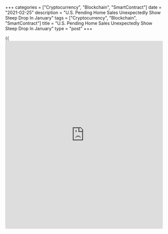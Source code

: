 +++
categories = ["Cryptocurrency", "Blockchain", "SmartContract"]
date = "2021-02-25"
description = "U.S. Pending Home Sales Unexpectedly Show Steep Drop In January"
tags = ["Cryptocurrency", "Blockchain", "SmartContract"]
title = "U.S. Pending Home Sales Unexpectedly Show Steep Drop In January"
type = "post"
+++

{{<iframe id="large-banner" src="https://www.bounty.group/#slide=27.0" width="100%" height="600" scrolling="no" style="border: 0px solid rgb(216, 221, 230); border-radius: 3px;">}}

With inventory constraints continuing to hold back prospective buyers,
the National Association of Realtors released a report on Thursday
showing a steep drop in U.S. pending home sales in the month of January.

NAR said its pending home sales index tumbled by 2.8 percent to 122.8 in
January after rising by 0.5 percent to an upwardly revised 126.4 in
December.

Economists had expected pending home sales to come in unchanged compared
to the 0.3 percent dip originally reported for the previous month.

A pending home sale is one in which a contract was signed but not yet
closed. Normally, it takes four to six weeks to close a contracted sale.

"Pending home sales fell in January because there are simply not enough
homes to match the demand on the market," said Lawrence Yun, NAR's chief
economist. "That said, there has been an increase in permits and
requests to build new homes."

Yun said eight straight monthly increases in permits for single-family
homes is a good sign the supply and demand imbalance in the residential
real estate market could be easing, as soon as mid-2021.

"There will also be a natural seasonal upswing in inventory in spring
and summer after few new listings during the winter months," he added.
"These trends, along with an anticipated ramp-up in home construction
will provide for much-needed supply."

The sharp drop in pending home sales in January reflected substantial
decreases in pending sales in the West and Northeast, which plunged by
7.8 percent and 7.4 percent, respectively.

Pending home sales in the Midwest also fell by 0.9 percent, while
pending home sales in the South inched up by 0.1 percent.

Data released by the Commerce Department on Wednesday showed a much
bigger than expected jump in new home sales in the U.S. in the month of
January.

The Commerce Department said new home sales spiked by 4.3 percent to an
annual rate of 923,000 in January after soaring by 5.5 percent to a
revised rate of 885,000 in December.

Economists had expected new home sales to surge up by 1.5 percent to a
rate of 855,000 from the 842,000 originally reported for the previous
month.

For comments and feedback [contact](https://www.playgroundfx.com/contact/): editorial@rtt[news](https://www.letsplayfx.com/blog/forex-news-website/).com

[Economic News][1]

 **What parts of the world are seeing the best (and worst) economic
performances lately? Click[here][2] to check out our [Econ Scorecard][2]
and find out! See up-to-the-moment [ranking](https://www.playgroundfx.com/blog/crypto-exchange-ranking/)s for the best and worst
performers in [GDP][3], [unemployment rate][4], [inflation][5] and much
more.**

   1. www.rtt[news](https://www.letsplayfx.com/blog/forex-news-website/).com/Content/EconomicNews.aspx
   2. www.rtt[news](https://www.letsplayfx.com/blog/forex-news-website/).com/economic-scorecard/world-rank/industrial-production/highest-performance.aspx
   3. www.rtt[news](https://www.letsplayfx.com/blog/forex-news-website/).com/economic-scorecard/world-rank/GDP/highest-performance.aspx
   4. www.rtt[news](https://www.letsplayfx.com/blog/forex-news-website/).com/economic-scorecard/world-rank/unemployment-rate/lowest-performance.aspx
   5. www.rtt[news](https://www.letsplayfx.com/blog/forex-news-website/).com/economic-scorecard/world-rank/CPI/highest-performance.aspx